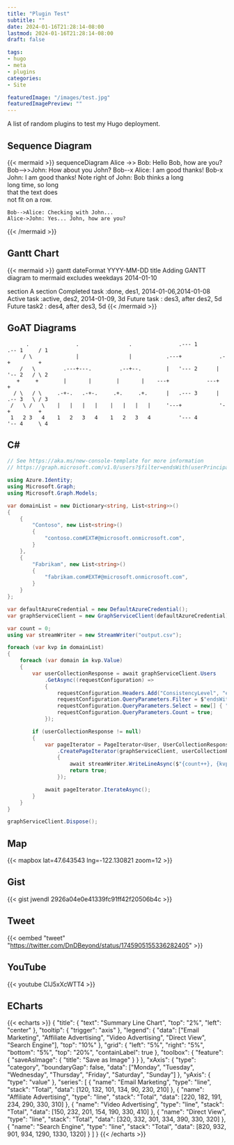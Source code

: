 ```yaml
---
title: "Plugin Test"
subtitle: ""
date: 2024-01-16T21:28:14-08:00
lastmod: 2024-01-16T21:28:14-08:00
draft: false

tags:
- hugo
- meta
- plugins
categories:
- Site

featuredImage: "/images/test.jpg"
featuredImagePreview: ""
---
```


A list of random plugins to test my Hugo deployment.

<!--more-->

## Sequence Diagram

{{< mermaid >}}
sequenceDiagram
    Alice ->> Bob: Hello Bob, how are you?
    Bob-->>John: How about you John?
    Bob--x Alice: I am good thanks!
    Bob-x John: I am good thanks!
    Note right of John: Bob thinks a long<br/>long time, so long<br/>that the text does<br/>not fit on a row.

    Bob-->Alice: Checking with John...
    Alice->John: Yes... John, how are you?
{{< /mermaid >}}

## Gantt Chart

{{< mermaid >}}
gantt
dateFormat  YYYY-MM-DD
title Adding GANTT diagram to mermaid
excludes weekdays 2014-01-10

section A section
Completed task            :done,    des1, 2014-01-06,2014-01-08
Active task               :active,  des2, 2014-01-09, 3d
Future task               :         des3, after des2, 5d
Future task2               :         des4, after des3, 5d
{{< /mermaid >}}

## GoAT Diagrams

``` goat
      .               .                .               .--- 1          .-- 1     / 1
     / \              |                |           .---+            .-+         +
    /   \         .---+---.         .--+--.        |   '--- 2      |   '-- 2   / \ 2
   +     +        |       |        |       |    ---+            ---+          +
  / \   / \     .-+-.   .-+-.     .+.     .+.      |   .--- 3      |   .-- 3   \ / 3
 /   \ /   \    |   |   |   |    |   |   |   |     '---+            '-+         +
 1   2 3   4    1   2   3   4    1   2   3   4         '--- 4          '-- 4     \ 4

```

## C\#

``` csharp
// See https://aka.ms/new-console-template for more information
// https://graph.microsoft.com/v1.0/users?$filter=endsWith(userPrincipalName, 'contoso.com%23EXT%23%40microsoft.onmicrosoft.com')&$select=userPrincipalName&$count=true

using Azure.Identity;
using Microsoft.Graph;
using Microsoft.Graph.Models;

var domainList = new Dictionary<string, List<string>>()
{
    {
        "Contoso", new List<string>()
        {
            "contoso.com#EXT#@microsoft.onmicrosoft.com",
        }
    },
    {
        "Fabrikam", new List<string>()
        {
            "fabrikam.com#EXT#@microsoft.onmicrosoft.com",
        }
    }
};

var defaultAzureCredential = new DefaultAzureCredential();
var graphServiceClient = new GraphServiceClient(defaultAzureCredential);

var count = 0;
using var streamWriter = new StreamWriter("output.csv");

foreach (var kvp in domainList)
{
    foreach (var domain in kvp.Value)
    {
        var userCollectionResponse = await graphServiceClient.Users
            .GetAsync((requestConfiguration) =>
            {
                requestConfiguration.Headers.Add("ConsistencyLevel", "eventual");
                requestConfiguration.QueryParameters.Filter = $"endsWith(userPrincipalName, '{domain}')";
                requestConfiguration.QueryParameters.Select = new[] { "id, displayName, userPrincipalName" };
                requestConfiguration.QueryParameters.Count = true;
            });

        if (userCollectionResponse != null)
        {
            var pageIterator = PageIterator<User, UserCollectionResponse>
                .CreatePageIterator(graphServiceClient, userCollectionResponse, async (user) =>
                {
                    await streamWriter.WriteLineAsync($"{count++}, {kvp.Key}, {user.Id}, {user.DisplayName}, {user.UserPrincipalName}");
                    return true;
                });

            await pageIterator.IterateAsync();
        }
    }
}

graphServiceClient.Dispose();

```

## Map

{{< mapbox lat=47.643543 lng=-122.130821 zoom=12 >}}

## Gist

{{< gist jwendl 2926a04e0e41339fc91ff42f20506b4c >}}

## Tweet

{{< oembed "tweet" "https://twitter.com/DnDBeyond/status/1745905155336282405" >}}

## YouTube

{{< youtube ClJ5xXcWTT4 >}}

## ECharts

{{< echarts >}}
{
  "title": {
    "text": "Summary Line Chart",
    "top": "2%",
    "left": "center"
  },
  "tooltip": {
    "trigger": "axis"
  },
  "legend": {
    "data": ["Email Marketing", "Affiliate Advertising", "Video Advertising", "Direct View", "Search Engine"],
    "top": "10%"
  },
  "grid": {
    "left": "5%",
    "right": "5%",
    "bottom": "5%",
    "top": "20%",
    "containLabel": true
  },
  "toolbox": {
    "feature": {
      "saveAsImage": {
        "title": "Save as Image"
      }
    }
  },
  "xAxis": {
    "type": "category",
    "boundaryGap": false,
    "data": ["Monday", "Tuesday", "Wednesday", "Thursday", "Friday", "Saturday", "Sunday"]
  },
  "yAxis": {
    "type": "value"
  },
  "series": [
    {
      "name": "Email Marketing",
      "type": "line",
      "stack": "Total",
      "data": [120, 132, 101, 134, 90, 230, 210]
    },
    {
      "name": "Affiliate Advertising",
      "type": "line",
      "stack": "Total",
      "data": [220, 182, 191, 234, 290, 330, 310]
    },
    {
      "name": "Video Advertising",
      "type": "line",
      "stack": "Total",
      "data": [150, 232, 201, 154, 190, 330, 410]
    },
    {
      "name": "Direct View",
      "type": "line",
      "stack": "Total",
      "data": [320, 332, 301, 334, 390, 330, 320]
    },
    {
      "name": "Search Engine",
      "type": "line",
      "stack": "Total",
      "data": [820, 932, 901, 934, 1290, 1330, 1320]
    }
  ]
}
{{< /echarts >}}
